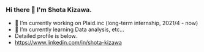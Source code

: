 ### Hi there 👋 I'm Shota Kizawa.

- 🔭 I’m currently working on Plaid.inc (long-term internship, 2021/4 - now)
- 🌱 I’m currently learning Data analysis, etc...
- Detailed profile is below.
- https://www.linkedin.com/in/shota-kizawa

<!-- **kiibo382/kiibo382** is a ✨ _special_ ✨ repository because its `README.md` (this file) appears on your GitHub profile.

Here are some ideas to get you started:

- 🌱 I’m currently learning ...
- 👯 I’m looking to collaborate on ...
- 🤔 I’m looking for help with ...
- 💬 Ask me about ...
- 📫 How to reach me: ...
- 😄 Pronouns: ...
- ⚡ Fun fact: ... -->

<!-- [![Anurag's github stats](https://github-readme-stats.vercel.app/api?username=kiibo382&count_private=true&include_all_commits=true)](https://github.com/anuraghazra/github-readme-stats) -->

<!-- [![Top Langs](https://github-readme-stats.vercel.app/api/top-langs/?username=kiibo382&layout=compact&hide=ruby,javascript,html,css)](https://github.com/anuraghazra/github-readme-stats)
 -->
<!-- [![Top Langs](https://github-readme-stats.vercel.app/api/top-langs/?username=kiibo382)](https://github.com/anuraghazra/github-readme-stats) -->
